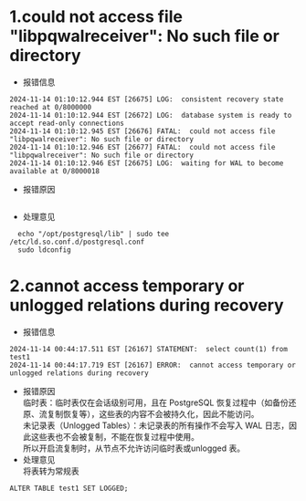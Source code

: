 # 1.could not access file "libpqwalreceiver": No such file or directory
- 报错信息
```
2024-11-14 01:10:12.944 EST [26675] LOG:  consistent recovery state reached at 0/8000000
2024-11-14 01:10:12.944 EST [26672] LOG:  database system is ready to accept read-only connections
2024-11-14 01:10:12.945 EST [26676] FATAL:  could not access file "libpqwalreceiver": No such file or directory
2024-11-14 01:10:12.946 EST [26677] FATAL:  could not access file "libpqwalreceiver": No such file or directory
2024-11-14 01:10:12.946 EST [26675] LOG:  waiting for WAL to become available at 0/8000018
```
- 报错原因
```

```
- 处理意见
```
  echo "/opt/postgresql/lib" | sudo tee /etc/ld.so.conf.d/postgresql.conf
  sudo ldconfig
```


# 2.cannot access temporary or unlogged relations during recovery
- 报错信息
```
2024-11-14 00:44:17.511 EST [26167] STATEMENT:  select count(1) from test1
2024-11-14 00:44:17.719 EST [26167] ERROR:  cannot access temporary or unlogged relations during recovery
```
- 报错原因   
  临时表：临时表仅在会话级别可用，且在 PostgreSQL 恢复过程中（如备份还原、流复制恢复等），这些表的内容不会被持久化，因此不能访问。   
  未记录表（Unlogged Tables）：未记录表的所有操作不会写入 WAL 日志，因此这些表也不会被复制，不能在恢复过程中使用。   
  所以开启流复制时，从节点不允许访问临时表或unlogged 表。   
- 处理意见   
  将表转为常规表   
```
ALTER TABLE test1 SET LOGGED;
```
